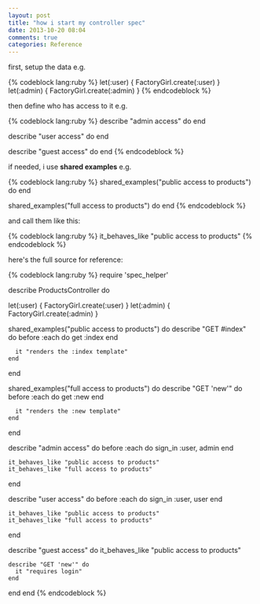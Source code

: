 ```yaml
---
layout: post
title: "how i start my controller spec"
date: 2013-10-20 08:04
comments: true
categories: Reference
---
```

first, setup the data e.g.

{% codeblock lang:ruby %}
let(:user) { FactoryGirl.create(:user) }
let(:admin) { FactoryGirl.create(:admin) }
{% endcodeblock %}

then define who has access to it e.g.

{% codeblock lang:ruby %}
describe "admin access" do
end

describe "user access" do
end

describe "guest access" do
end
{% endcodeblock %}

if needed, i use **shared examples** e.g.

{% codeblock lang:ruby %}
shared_examples("public access to products") do
end

shared_examples("full access to products") do
end
{% endcodeblock %}

and call them like this:

{% codeblock lang:ruby %}
it_behaves_like "public access to products"
{% endcodeblock %}

here's the full source for reference:

{% codeblock lang:ruby %}
require 'spec_helper'

describe ProductsController do

  let(:user) { FactoryGirl.create(:user) }
  let(:admin) { FactoryGirl.create(:admin) }

  shared_examples("public access to products") do
    describe "GET #index" do
      before :each do
        get :index
      end

      it "renders the :index template"
    end
  end

  shared_examples("full access to products") do
    describe "GET 'new'" do
      before :each do
        get :new
      end

      it "renders the :new template"
    end
  end

  describe "admin access" do
    before :each do
      sign_in :user, admin
    end

    it_behaves_like "public access to products"
    it_behaves_like "full access to products"
  end

  describe "user access" do
    before :each do
      sign_in :user, user
    end

    it_behaves_like "public access to products"
    it_behaves_like "full access to products"
  end

  describe "guest access" do
    it_behaves_like "public access to products"

    describe "GET 'new'" do
      it "requires login"
    end
  end
end
{% endcodeblock %}
